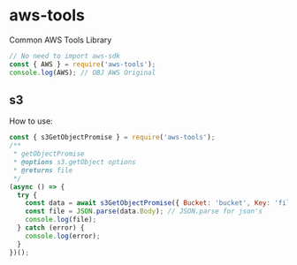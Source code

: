 # aws-tools
Common AWS Tools Library

```javascript
// No need to import aws-sdk
const { AWS } = require('aws-tools');
console.log(AWS); // OBJ AWS Original
```

## s3
How to use:

```javascript
const { s3GetObjectPromise } = require('aws-tools');
/**
 * getObjectPromise
 * @options s3.getObject options
 * @returns file
 */
(async () => {
  try {
    const data = await s3GetObjectPromise({ Bucket: 'bucket', Key: 'file' });
    const file = JSON.parse(data.Body); // JSON.parse for json's
    console.log(file);
  } catch (error) {
    console.log(error);
  }
})();
```
